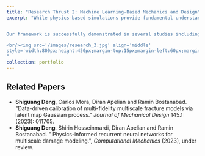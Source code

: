```yaml
---
title: "Research Thrust 2: Machine Learning-Based Mechanics and Design"
excerpt: "While physics-based simulations provide fundamental understanding of material mechanics and facilitate material innovation, they are generally too expensive for multiscale material systems (e.g., composites, alloys and crystals) involving high dimensional design space and complex deformation mechanisms. In this research theme, we develop a data-driven framework that integrates microstructure reconstruction, model reduction, statistical and machine learning models to statistically represent material heterogeneity, relieve data reliance and provide trustworthy prediction.


Our framework is successfully demonstrated in several studies including: (𝑖) data assimilation that relies on Gaussian process to fuse and calibrate reduced-order solutions of different fidelities; (𝑖𝑖) physics-informed deep learning that incorporates thermodynamics into sequential learners to emulate multiscale path-dependent plasticity and fracture propagation; and (𝑖𝑖𝑖) metamaterials design that exploits image-based deep learning to accelerate material geometric optimization with spatially varying unit cells.

<br/><img src='/images/research_3.jpg' align='middle'
style='width:800px;height:450px;margin-top:15px;margin-left:60px;margin-right:30px;'>
"
collection: portfolio
---
```


Related Papers
------
* **Shiguang Deng**, Carlos Mora, Diran Apelian and Ramin Bostanabad. "Data-driven calibration of multi-fidelity multiscale fracture models via latent map Gaussian process." _Journal of Mechanical Design_ 145.1 (2023): 011705.
* **Shiguang Deng**, Shirin Hosseinmardi, Diran Apelian and Ramin Bostanabad. " Physics-informed recurrent neural networks for multiscale damage modeling.", _Computational Mechanics_ (2023), under review.
